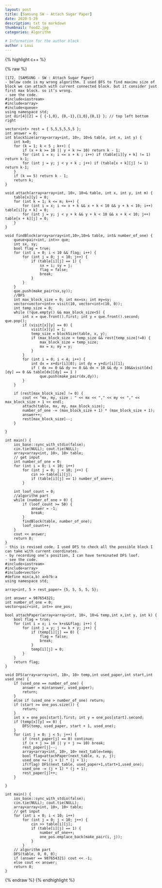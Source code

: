 ```yaml
---
layout: post
title: [Samsung SW - Attach Sugar Paper]
date: 2020-5-29
description: txt to markdown
thumbnail: food2.jpg
categories: Algorithm

# Information for the author block
author : Loui
---
```


{% highlight c++ %}

{% raw %}

	﻿[172. [SAMSUNG - SW : Attach Sugar Paper]
	- below code is my wrong algorithm. I used BFS to find maximu size of block we can attach with current connected block. but it consider just first max block. so it’s wrong.
	- see the code.
	#include<iostream>
	#include<array>
	#include<queue>
	using namespace std;
	int dir[4][2] = { {-1,0}, {0,-1},{1,0},{0,1} }; // top left bottom right
	
	vector<int> rest = { 5,5,5,5,5,5 };
	int answer = 0;
	int blockSize(array<array<int, 10>, 10>& table, int x, int y) {
		int k=0;
		for (k = 1; k < 5 ; k++) {
			if (x + k >= 10 || y + k >= 10) return k - 1;
			for (int i = x; i <= x + k ; i++) if (table[i][y + k] != 1) return k-1;
			for (int j = y; j < y + k ; j++) if (table[x + k][j] != 1) return k-1;
		}
		if (k == 5) return k - 1;
		return k;
	}
	
	void attach(array<array<int, 10>, 10>& table, int x, int y, int m) {
		table[x][y] = 0;
		for (int k = 1; k <= m; k++) {
			for (int i = x; i <= x + k && x + k < 10 && y + k < 10; i++) table[i][y + k] = 0;
			for (int j = y; j < y + k && y + k < 10 && x + k < 10; j++) table[x + k][j] = 0;
		}
	}
	
	void findBlock(array<array<int,10>,10>& table, int& number_of_one) {
		queue<pair<int, int>> que;
		int sx, sy;
		bool flag = true;
		for (int i = 0; i < 10 && flag; i++) {
			for (int j = 0; j < 10; j++) {
				if (table[i][j] == 1) {
					sx = i; sy = j;
					flag = false;
					break;
				}
			}
		}
		que.push(make_pair(sx,sy));
		//BFS
		int max_block_size = 0; int mx=sx; int my=sy;
		vector<vector<int>> visit(10, vector<int>(10, 0));
		int temp_size = 0;
		while (!que.empty() && max_block_size<5) {
			int x = que.front().first; int y = que.front().second; que.pop();
			if (visit[x][y] == 0) {
				visit[x][y] = 1;
				temp_size = blockSize(table, x, y);
				if (max_block_size < temp_size && rest[temp_size]!=0) {
					max_block_size = temp_size;
					mx = x; my = y;
				}
			}
			for (int i = 0; i < 4; i++) {
				int dx = x+dir[i][0]; int dy = y+dir[i][1];
				if ( dx >= 0 && dy >= 0 && dx < 10 && dy < 10&&visit[dx][dy] == 0 && table[dx][dy] == 1 )
					que.push(make_pair(dx,dy));
			}
		}
		
		if (rest[max_block_size] != 0) {
			cout << "mx, my, size : " << mx << "," << my << "," << max_block_size + 1 << endl;
			attach(table, mx, my, max_block_size);
			number_of_one -= (max_block_size + 1) * (max_block_size + 1);
			answer++;
			rest[max_block_size]--;
		}
		
	}
	
	int main() {
		ios_base::sync_with_stdio(false);
		cin.tie(NULL); cout.tie(NULL);
		array<array<int, 10>, 10> table;
		// get input
		int number_of_one = 0;
		for (int i = 0; i < 10; i++)
			for (int j = 0; j < 10; j++) {
				cin >> table[i][j];
				if (table[i][j] == 1) number_of_one++;
			}
	
		int loof_count = 0;
		//algorithm part
		while (number_of_one > 0) {
			if (loof_count >= 50) {
				answer = -1;
				break;
			}
			findBlock(table, number_of_one);
			loof_count++;
		}
		cout << answer;
		return 0;
	}
	- this is revised code. I used DFS to check all the possible block I can take with current coordinates.
	- by recording one’s position, I can have terminated DFS loof.
	- see the code.
	#include<iostream>
	#include<array>
	#include<vector>
	#define min(a,b) a>b?b:a
	using namespace std;
	
	array<int, 5 > rest_paper= {5, 5, 5, 5, 5};
	
	int answer = 987654321;
	int number_of_one = 0;
	vector<pair<int, int>> one_pos;
	
	bool attachPaper(array<array<int, 10>, 10>& temp,int x,int y, int k) {
		bool flag = true;
		for (int i = x; i <= k+x&&flag; i++) {
			for (int j = y; j <= k + y; j++) {
				if (temp[i][j] == 0) {
					flag = false;
					break;
				}
				temp[i][j] = 0;
			}
		}
		return flag;
	}
	
	void DFS(array<array<int, 10>, 10> temp,int used_paper,int start,int used_one) {
		if (used_one == number_of_one) {
			answer = min(answer, used_paper);
			return;
		}
		else if (used_one > number_of_one) return;
		if (start >= one_pos.size()) {
			return;
		} 
		int x = one_pos[start].first; int y = one_pos[start].second;
		if (temp[x][y] == 0) {
			DFS(temp, used_paper, start + 1, used_one);
		}
		for (int j = 0; j < 5; j++) {
			if (rest_paper[j] == 0) continue;
			if (x + j >= 10 || y + j >= 10) break;
			rest_paper[j]--;
			array<array<int, 10>, 10> next_table=temp;
			bool flag=attachPaper(next_table, x, y, j);
			used_one += (j + 1) * (j + 1);
			if(flag) DFS(next_table, used_paper+1,start+1,used_one);
			used_one -= (j + 1) * (j + 1);
			rest_paper[j]++;
		}
		
	}
	
	int main() {
		ios_base::sync_with_stdio(false);
		cin.tie(NULL); cout.tie(NULL);
		array<array<int, 10>, 10> table;
		// get input
		for (int i = 0; i < 10; i++)
			for (int j = 0; j < 10; j++) {
				cin >> table[i][j];
				if (table[i][j] == 1) {
					number_of_one++;
					one_pos.emplace_back(make_pair(i, j));
				}
			}
		// algorithm part
		DFS(table, 0, 0, 0);
		if (answer == 987654321) cout << -1;
		else cout << answer;
		return 0;
	}
	
{% endraw %}
{% endhighlight %}

